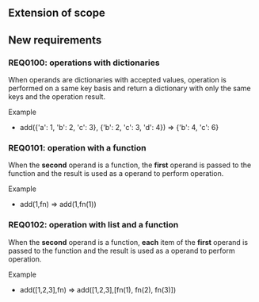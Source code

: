 ## Extension of scope

## New requirements

### REQ0100: operations with dictionaries

When operands are dictionaries with accepted values, operation 
is performed on a same key basis and return a dictionary 
with only the same keys and the operation result.


Example

* add({'a': 1, 'b': 2, 'c': 3}, {'b': 2, 'c': 3, 'd': 4}) => {'b': 4, 'c': 6}

### REQ0101: operation with a function

When the **second** operand is a function, the **first** operand is passed
 to the function and the result is used as a operand to perform operation.
 
Example

* add(1,fn) => add(1,fn(1)) 

### REQ0102: operation with list and a function

When the **second** operand is a function, **each** item of the **first** operand is passed
 to the function and the result is used as a operand to perform operation.
 
Example

* add([1,2,3],fn) => add([1,2,3],[fn(1), fn(2), fn(3)]) 